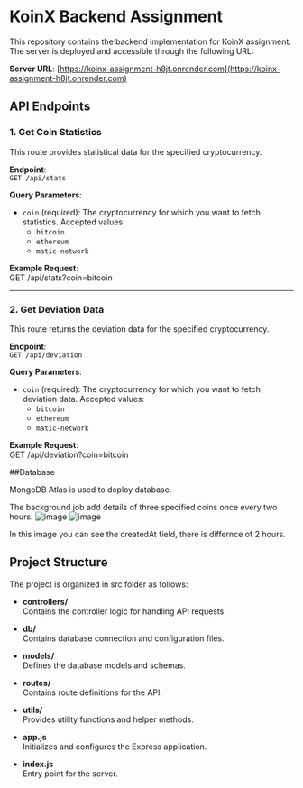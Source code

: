 # KoinX Backend Assignment

This repository contains the backend implementation for KoinX assignment. The server is deployed and accessible through the following URL:

**Server URL**: [https://koinx-assignment-h8jt.onrender.com](https://koinx-assignment-h8jt.onrender.com)

## API Endpoints

### 1. Get Coin Statistics
This route provides statistical data for the specified cryptocurrency.

**Endpoint**:  
`GET /api/stats`

**Query Parameters**:
- `coin` (required): The cryptocurrency for which you want to fetch statistics. Accepted values:
  - `bitcoin`
  - `ethereum`
  - `matic-network`

**Example Request**:  
GET /api/stats?coin=bitcoin


---

### 2. Get Deviation Data
This route returns the deviation data for the specified cryptocurrency.

**Endpoint**:  
`GET /api/deviation`

**Query Parameters**:
- `coin` (required): The cryptocurrency for which you want to fetch deviation data. Accepted values:
  - `bitcoin`
  - `ethereum`
  - `matic-network`

**Example Request**:  
GET /api/deviation?coin=bitcoin

##Database

MongoDB Atlas is used to deploy database.

The background job add details of three specified coins once every two hours.
![image](https://github.com/user-attachments/assets/4da85311-2a90-4bae-95f5-3cf9ec2982ef)
![image](https://github.com/user-attachments/assets/68ed6ed3-e16b-44a2-a0b5-f3a74913d639)

In this image you can see the createdAt field, there is differnce of 2 hours.


## Project Structure

The project is organized in src folder as follows:

- **controllers/**  
  Contains the controller logic for handling API requests.

- **db/**  
  Contains database connection and configuration files.

- **models/**  
  Defines the database models and schemas.

- **routes/**  
  Contains route definitions for the API.

- **utils/**  
  Provides utility functions and helper methods.

- **app.js**  
  Initializes and configures the Express application.

- **index.js**  
  Entry point for the server.

